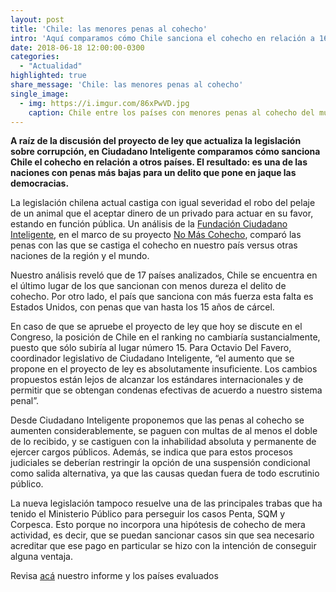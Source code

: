 ```yaml
---
layout: post
title: 'Chile: las menores penas al cohecho'
intro: 'Aquí comparamos cómo Chile sanciona el cohecho en relación a 16 países.'
date: 2018-06-18 12:00:00-0300
categories:
  - "Actualidad"
highlighted: true
share_message: 'Chile: las menores penas al cohecho'
single_image:
  - img: https://i.imgur.com/86xPwVD.jpg
    caption: Chile entre los países con menores penas al cohecho del mundo 
---
```

**A raíz de la discusión del proyecto de ley que actualiza la legislación sobre corrupción, en Ciudadano Inteligente comparamos cómo sanciona Chile el cohecho en relación a otros países. El resultado: es una de las naciones con penas más bajas para un delito que pone en jaque las democracias.**

 

La legislación chilena actual castiga con igual severidad el robo del pelaje de un animal que el aceptar dinero de un privado para actuar en su favor, estando en función pública. Un análisis de la [Fundación Ciudadano Inteligente](https://ciudadanointeligente.org/), en el marco de su proyecto [No Más Cohecho](https://nomascohecho.cl/), comparó las penas con las que se castiga el cohecho en nuestro país versus otras naciones de la región y el mundo.

 

Nuestro análisis reveló que de 17 países analizados, Chile se encuentra en el último lugar de los que sancionan con menos dureza el delito de cohecho. Por otro lado, el país que sanciona con más fuerza esta falta es Estados Unidos, con penas que van hasta los 15 años de cárcel.

 

En caso de que se apruebe el proyecto de ley que hoy se discute en el Congreso, la posición de Chile en el ranking no cambiaría sustancialmente, puesto que sólo subiría al lugar número 15. Para Octavio Del Favero, coordinador legislativo de Ciudadano Inteligente, “el aumento que se propone en el proyecto de ley es absolutamente insuficiente. Los cambios propuestos están lejos de alcanzar los estándares internacionales y de permitir que se obtengan condenas efectivas de acuerdo a nuestro sistema penal”.

 

Desde Ciudadano Inteligente proponemos que las penas al cohecho se aumenten considerablemente, se paguen con multas de al menos el doble de lo recibido, y se castiguen con la inhabilidad absoluta y permanente de ejercer cargos públicos. Además, se indica que para estos procesos judiciales se deberían restringir la opción de una suspensión condicional como salida alternativa, ya que las causas quedan fuera de todo escrutinio público.

 

La nueva legislación tampoco resuelve una de las principales trabas que ha tenido el Ministerio Público para perseguir los casos Penta, SQM y Corpesca. Esto porque no incorpora una hipótesis de cohecho de mera actividad, es decir, que se puedan sancionar casos sin que sea necesario acreditar que ese pago en particular se hizo con la intención de conseguir alguna ventaja.

Revisa [acá](http://nomascohecho.cl/AnalisisSancionCohechoyCorrupcion.pdf) nuestro informe y los países evaluados

